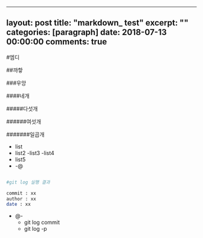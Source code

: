 
---
layout: post
title: "markdown_ test"
excerpt: ""
categories: [paragraph]
date: 2018-07-13 00:00:00
comments: true
---

#엠디

##꺄핳

###우앙

####네개

#####다섯개

######여섯개

#######일곱개

-	list
-	list2 -list3 -list4
-	list5
-	-@

```bash

#git log 실행 결과

commit : xx
author : xx
date : xx

```

-	@-
	-	git log commit
	-	git log -p
